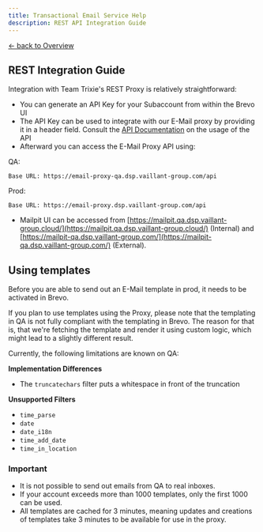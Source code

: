 ```yaml
---
title: Transactional Email Service Help
description: REST API Integration Guide
---
```


[&larr; back to Overview](/email)

## REST Integration Guide
Integration with Team Trixie's REST Proxy is relatively straightforward:

* You can generate an API Key for your Subaccount from within the Brevo UI
* The API Key can be used to integrate with our E-Mail proxy by providing it in a header field. Consult the [API Documentation](api-documentation.html) on the usage of the API
* Afterward you can access the E-Mail Proxy API using:

QA:
```
Base URL: https://email-proxy-qa.dsp.vaillant-group.com/api
```
Prod:
```
Base URL: https://email-proxy.dsp.vaillant-group.com/api
```

* Mailpit UI can be accessed from [https://mailpit.qa.dsp.vaillant-group.cloud/](https://mailpit.qa.dsp.vaillant-group.cloud/) (Internal) and [https://mailpit-qa.dsp.vaillant-group.com/](https://mailpit-qa.dsp.vaillant-group.com/) (External).

## Using templates

Before you are able to send out an E-Mail template in prod, it needs to be activated in Brevo.

If you plan to use templates using the Proxy, please note that the templating in QA is not fully compliant with the templating in Brevo.
The reason for that is, that we're fetching the template and render it using custom logic, which might lead to a slightly different result.

Currently, the following limitations are known on QA:

**Implementation Differences**
- The `truncatechars` filter puts a whitespace in front of the truncation

**Unsupported Filters**
- `time_parse`
- `date`
- `date_i18n`
- `time_add_date`
- `time_in_location`

### Important 
* It is not possible to send out emails from QA to real inboxes.
* If your account exceeds more than 1000 templates, only the first 1000 can be used.
* All templates are cached for 3 minutes, meaning updates and creations of templates take 3 minutes to be available for use in the proxy.